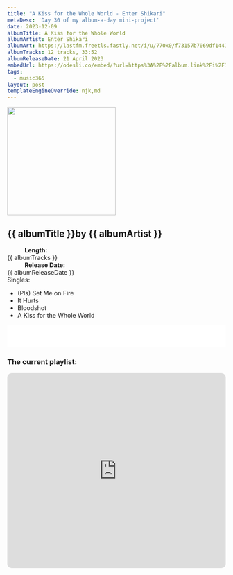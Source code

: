```yaml
---
title: "A Kiss for the Whole World - Enter Shikari"
metaDesc: 'Day 30 of my album-a-day mini-project'
date: 2023-12-09
albumTitle: A Kiss for the Whole World
albumArtist: Enter Shikari
albumArt: https://lastfm.freetls.fastly.net/i/u/770x0/f73157b7069df144187f3fd510827dfe.jpg#f73157b7069df144187f3fd510827dfe
albumTracks: 12 tracks, 33:52
albumReleaseDate: 21 April 2023
embedUrl: https://odesli.co/embed/?url=https%3A%2F%2Falbum.link%2Fi%2F1659082009&theme=light
tags:
  - music365
layout: post
templateEngineOverride: njk,md
---
```

<aside class="album-profile">
  <div class="album-profile__image">
    <img class="album-image" width="250" height="250" crossorigin="anonymous" src="{{ albumArt }}"/>
  </div>
  <div class="aside__content">
    <h1><strong>{{ albumTitle }}</strong>by {{ albumArtist }}</h1>
    <dl>
      <div>
        <dd><strong>Length:</strong></dd>
        <dt>{{ albumTracks }}</dt>
      </div>
      <div>
        <dd><strong>Release Date:</strong></dd>
        <dt>{{ albumReleaseDate }}</dt>
      </div>
      <div class="singles">
        <span>Singles:</span>
        <ul>
          <li>(Pls) Set Me on Fire</li>
          <li>It Hurts</li>
          <li>Bloodshot</li>
          <li>A Kiss for the Whole World</li>
        </ul>
      </div>
    </dl>
    <div class="color-grid">
      <div class="color-grid__container">
					<span class="color color--1"></span>
					<span class="color color--2"></span>
					<span class="color color--3"></span>
      </div>
    </div>
  </div>
</aside>

<iframe width="100%" height="52" src={{ embedUrl }} frameborder="0" allowfullscreen sandbox="allow-same-origin allow-scripts allow-presentation allow-popups allow-popups-to-escape-sandbox" allow="clipboard-read; clipboard-write"></iframe>

### The current playlist:

<iframe allow="autoplay *; encrypted-media *; fullscreen *; clipboard-write" frameborder="0" height="450" style="width:100%;max-width:660px;overflow:hidden;border-radius:10px;" sandbox="allow-forms allow-popups allow-same-origin allow-scripts allow-storage-access-by-user-activation allow-top-navigation-by-user-activation" src="https://embed.music.apple.com/gb/playlist/music365/pl.u-AkAmEd9ix4MAZYJ"></iframe>
